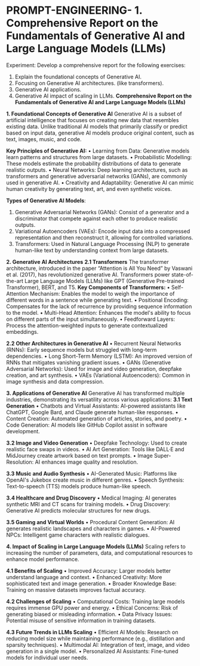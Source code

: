 # PROMPT-ENGINEERING- 1.	Comprehensive Report on the Fundamentals of Generative AI and Large Language Models (LLMs)
Experiment:
Develop a comprehensive report for the following exercises:
1.	Explain the foundational concepts of Generative AI. 
2.	Focusing on Generative AI architectures. (like transformers).
3.	Generative AI applications.
4.	Generative AI impact of scaling in LLMs.
**Comprehensive Report on the Fundamentals of Generative AI and Large Language Models (LLMs)**

**1. Foundational Concepts of Generative AI**
Generative AI is a subset of artificial intelligence that focuses on creating new data that resembles
existing data. Unlike traditional AI models that primarily classify or predict based on input data,
generative AI models produce original content, such as text, images, music, and code.

**Key Principles of Generative AI:**
• Learning from Data: Generative models learn patterns and structures from large datasets.
• Probabilistic Modelling: These models estimate the probability distributions of data to generate
realistic outputs.
• Neural Networks: Deep learning architectures, such as transformers and generative adversarial
networks (GANs), are commonly used in generative AI.
• Creativity and Adaptability: Generative AI can mimic human creativity by generating text, art,
and even synthetic voices.

**Types of Generative AI Models**:
1. Generative Adversarial Networks (GANs): Consist of a generator and a discriminator that
compete against each other to produce realistic outputs.
2. Variational Autoencoders (VAEs): Encode input data into a compressed representation and then
reconstruct it, allowing for controlled variations.
3. Transformers: Used in Natural Language Processing (NLP) to generate human-like text by
understanding context from large datasets.

**2. Generative AI Architectures**
**2.1 Transformers**
The transformer architecture, introduced in the paper “Attention is All You Need” by Vaswani et al. (2017),
has revolutionized generative AI. Transformers power state-of-the-art Large Language Models (LLMs) like
GPT (Generative Pre-trained Transformer), BERT, and T5.
**Key Components of Transformers:**
• Self-Attention Mechanism: Enables the model to weigh the importance of different words in a
sentence while generating text.
• Positional Encoding: Compensates for the lack of recurrence by providing sequence information
to the model.
• Multi-Head Attention: Enhances the model's ability to focus on different parts of the input
simultaneously.
• Feedforward Layers: Process the attention-weighted inputs to generate contextualized
embeddings.

**2.2 Other Architectures in Generative AI**
• Recurrent Neural Networks (RNNs): Early sequence models but struggled with long-term
dependencies.
• Long Short-Term Memory (LSTM): An improved version of RNNs that mitigates vanishing gradient
issues.
• GANs (Generative Adversarial Networks): Used for image and video generation, deepfake
creation, and art synthesis.
• VAEs (Variational Autoencoders): Common in image synthesis and data compression.

**3. Applications of Generative AI**
Generative AI has transformed multiple industries, demonstrating its versatility across various
applications:
**3.1 Text Generation**
• Chatbots and Virtual Assistants: AI-powered assistants like ChatGPT, Google Bard, and Claude
generate human-like responses.
• Content Creation: Automated generation of articles, stories, and poetry.
• Code Generation: AI models like GitHub Copilot assist in software development.

**3.2 Image and Video Generation**
• Deepfake Technology: Used to create realistic face swaps in videos.
• AI Art Generation: Tools like DALL·E and MidJourney create artwork based on text prompts.
• Image Super-Resolution: AI enhances image quality and resolution.

**3.3 Music and Audio Synthesis**
• AI-Generated Music: Platforms like OpenAI's Jukebox create music in different genres.
• Speech Synthesis: Text-to-speech (TTS) models produce human-like speech.

**3.4 Healthcare and Drug Discovery**
• Medical Imaging: AI generates synthetic MRI and CT scans for training models.
• Drug Discovery: Generative AI predicts molecular structures for new drugs.

**3.5 Gaming and Virtual Worlds**
• Procedural Content Generation: AI generates realistic landscapes and characters in games.
• AI-Powered NPCs: Intelligent game characters with realistic dialogues.

**4. Impact of Scaling in Large Language Models (LLMs)**
Scaling refers to increasing the number of parameters, data, and computational resources to enhance
model performance.

**4.1 Benefits of Scaling**
• Improved Accuracy: Larger models better understand language and context.
• Enhanced Creativity: More sophisticated text and image generation.
• Broader Knowledge Base: Training on massive datasets improves factual accuracy.

**4.2 Challenges of Scaling**
• Computational Costs: Training large models requires immense GPU power and energy.
• Ethical Concerns: Risk of generating biased or misleading information.
• Data Privacy Issues: Potential misuse of sensitive information in training datasets.

**4.3 Future Trends in LLMs Scaling**
• Efficient AI Models: Research on reducing model size while maintaining performance (e.g.,
distillation and sparsity techniques).
• Multimodal AI: Integration of text, image, and video generation in a single model.
• Personalized AI Assistants: Fine-tuned models for individual user needs. 
